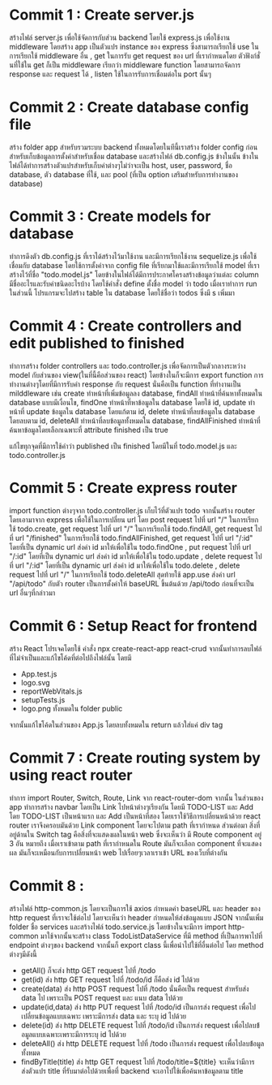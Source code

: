 # Commit 1 : Create server.js

สร้างไฟล์ server.js เพื่อใช้จัดการกับส่วน backend โดยใช้ express.js เพื่อใช้งาน middleware โดยสร้าง app เป็นตัวแปร instance ของ express ซึ่งสามารถเรียกใช้ use ในการเรียกใช้ middleware อื่น , get ในการรับ get request ของ url ที่เรากำหนดโดย ตัวฟังก์ชั่นที่ใช้ใน get ก็เป็น middleware เรียกว่า middleware function โดยสามารถจัดการ response และ request ได้ , listen ใช้ในการรับการเชื่อมต่อใน port นั้นๆ

# Commit 2 : Create database config file

สร้าง folder app สำหรับรวมระบบ backend ทั้งหมดโดยในทีนี้เราสร้าง folder config ก่อนสำหรับเก็บข้อมูลการตั้งค่าสำหรับเชื่อม database และสร้างไฟล์ db.config.js ข้างในนั้น ข้างในไฟล์ได้ทำการสร้างตัวแปรสำหรับเก็บค่าต่างๆไม่ว่าจะเป็น host, user, password, ชื่อ database, ตัว database ที่ใช้, และ pool (ที่เป็น option เสริมสำหรับการทำงานของ database)

# Commit 3 : Create models for database

ทำการดึงตัว db.config.js ที่เราได้สร้างไว้มาใช้งาน และมีการเรียกใช้งาน sequelize.js เพื่อใช้เชื่อมกับ database โดยใช้การตั้งค่าจาก config file ที่เรียกมาใช้และมีการเรียกใช้ model ที่เราสร้างไว้ที่ชื่อ "todo.model.js" โดยข้างในไฟล์ได้มีการประกาศโครงสร้างข้อมูลว่าแต่ละ column มีชื่ออะไรและรับค่าชนิดอะไรบ้าง โดยใช้คำสั่ง define ตั้งชื่อ model ว่า todo เมื่อเราทำการ run ในส่วนนี้ โปรแกรมจะไปสร้าง table ใน database โดยใช้ชื่อว่า todos ซึ่งมี s เพิ่มมา

# Commit 4 : Create controllers and edit published to finished

ทำการสร้าง folder controllers และ todo.controller.js เพื่อจัดการเป็นตัวกลางระหว่าง model กับส่วนของ view(ในที่นี้คือส่วนของ react) โดยข้างในก็จะมีการ export function การทำงานต่างๆโดยที่มีการรับค่า response กับ request นั่นคือเป็น function ที่ทำงานเป็น milddleware เช่น create ทำหน้าที่เพิ่มข้อมูลลง database, findAll ทำหน้าที่ค้นหาทั้งหมดใน database แบบมีเงื่อนไข, findOne ทำหน้าที่หาข้อมูลใน database โดยใช้ id, update ทำหน้าที่ update ข้อมูลใน database โดยแก้ตาม id, delete ทำหน้าที่ลบข้อมูลใน database โดยลบตาม id, deleteAll ทำหน้าที่ลบข้อมูลทั้งหมดใน database, findAllFinished ทำหน้าที่ค้นหาข้อมูลโดยเลือกเฉพาะที่ attribute finished เป็น true

แก้ไขทุกจุดที่มีการใช้คำว่า published เป็น finished โดยมีในที่ todo.model.js และ todo.controller.js

# Commit 5 : Create express router

import function ต่างๆจาก todo.controller.js เก็บไว้ที่ตัวแปร todo จากนั้นสร้าง router โดยเอามาจาก express เพื่อใช้ในการเปลี่ยน url โดย post request ไปที่ url "/" ในการเรียกใช้ todo.create, get request ไปที่ url "/" ในการเรียกใช้ todo.findAll, get request ไปที่ url "/finished" ในการเรียกใช้ todo.findAllFinished, get request ไปที่ url "/:id" โดยที่เป็น dynamic url ส่งค่า id มาให้เพื่อใช้ใน todo.findOne , put request ไปที่ url "/:id" โดยที่เป็น dynamic url ส่งค่า id มาให้เพื่อใช้ใน todo.update , delete request ไปที่ url "/:id" โดยที่เป็น dynamic url ส่งค่า id มาให้เพื่อใช้ใน todo.delete , delete request ไปที่ url "/" ในการเรียกใช้ todo.deleteAll สุดท้ายใช้ app.use ส่งค่า url "/api/todo" กับตัว router เป็นการตั้งค่าให้ baseURL ขึ้นต้นด้วย /api/todo ก่อนที่จะเป็น url อื่นๆที่กล่าวมา

# Commit 6 : Setup React for frontend

สร้าง React โปรเจคโดยใช้ คำสั่ง npx create-react-app react-crud จากนั้นทำการลบไฟล์ที่ไม่จำเป็นและแก้ไขโค้ดที่ต่อไปถึงไฟล์นั้น โดยมี
- App.test.js
- logo.svg
- reportWebVitals.js
- setupTests.js <br>
- logo.png ทั้งหมดใน folder public

จากนั้นแก้ไขโค้ดในส่วนของ App.js โดยลบทั้งหมดใน return แล้วใส่แค่ div tag <br>

# Commit 7 : Create routing system by using react router

ทำการ import Router, Switch, Route, Link จาก react-router-dom จากนั้น ในส่วนของ app ทำการสร้าง navbar โดยเป็น Link ไปหน้าต่างๆเรียงกัน โดยมี TODO-LIST และ Add โดย TODO-LIST เป็นหน้าแรก และ Add เป็นหน้าที่สอง โดยเราใช้วิธีการเปลี่ยนหน้าด้วย react router เราจึงครอบมันด้วย Link component โดยจะไปตาม path ที่เรากำหนด 
ส่วนต่อมา สิ่งที่อยู่ด้านใน Switch tag คือสิ่งที่จะแสดงผลในหน้า web ซึ่งจะเห็นว่า มี Route component อยู่ 3 อัน หมายถึง เมื่อเราเข้าตาม path ที่เรากำหนดใน Route  มันก็จะเลือก component ที่จะแสดงผล มันก็จะเหมือนกับการเปลี่ยนหน้า web ไปเรื่อยๆเวลาเราเข้า URL ของเว็บที่ต่างกัน 

# Commit 8 :

สร้างไฟล์ http-common.js โดยจะเป็นการใช้ axios กำหนดค่า baseURL และ header ของ http request ที่เราจะใช้ต่อไป โดยจะเห็นว่า header กำหนดให้ส่งข้อมูลแบบ JSON จากนั้นเพิ่ม folder ชื่อ services และสร้างไฟล์ todo.service.js โดยข้างในจะมีการ import http-common มาใช้จากนั้นจะสร้าง class TodoListDataService ที่มี method ที่เป็นการพาไปที่ endpoint ต่างๆของ backend จากนั้นก็ export class นี้เพื่อนำไปใช้ที่อื่นต่อไป โดย method ต่างๆมีดังนี้
- getAll() ก็จะส่ง http GET request ไปที่ /todo 
- get(id) ส่ง http GET request ไปที่ /todo/id ก็คือส่ง id ไปด้วย
- create(data) ส่ง http POST request ไปที่ /todo นั่นคือเป็น request สำหรับส่ง data ไป เพราะเป็น POST request และ แนบ data ไปด้วย
- update(id,data) ส่ง http PUT request ไปที่ /todo/id เป็นการส่ง request เพื่อไปเปลี่ยนข้อมูลแบบเฉพาะ เพราะมีการส่ง data และ ระบุ id ไปด้วย
- delete(id) ส่ง http DELETE request ไปที่ /todo/id เป็นการส่ง request เพื่อไปลบข้้อมูลแบบเฉพาะเพราะมีการระบุ id ไปด้วย
- deleteAll() ส่ง http DELETE request ไปที่ /todo เป็นการส่ง request เพื่อไปลบข้้อมูลทั้งหมด
- findByTitle(title) ส่ง http GET request ไปที่ /todo/title=${title} จะเห็นว่ามีการส่งตัวแปร title ที่รับมาต่อไปด้วยเพื่อที่ backend จะเอาไปใช้เพื่อค้นหาข้อมูลตาม title